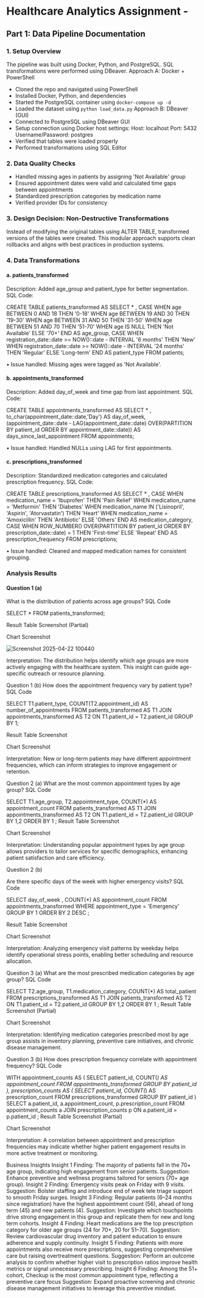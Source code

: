 # Healthcare Analytics Assignment - 
## Part 1: Data Pipeline Documentation
### 1. Setup Overview
The pipeline was built using Docker, Python, and PostgreSQL. SQL transformations were performed using DBeaver.
Approach A: Docker + PowerShell
- Cloned the repo and navigated using PowerShell
- Installed Docker, Python, and dependencies
- Started the PostgreSQL container using `docker-compose up -d`
- Loaded the dataset using `python load_data.py`
Approach B: DBeaver (GUI)
- Connected to PostgreSQL using DBeaver GUI
- Setup connection using Docker host settings:
  Host: localhost
  Port: 5432
  Username/Password: postgres
- Verified that tables were loaded properly
- Performed transformations using SQL Editor
### 2. Data Quality Checks
- Handled missing ages in patients by assigning 'Not Available' group
- Ensured appointment dates were valid and calculated time gaps between appointments
- Standardized prescription categories by medication name
- Verified provider IDs for consistency
### 3. Design Decision: Non-Destructive Transformations
Instead of modifying the original tables using ALTER TABLE, transformed versions of the tables were created. This modular approach supports clean rollbacks and aligns with best practices in production systems.


### 4. Data Transformations
#### a. patients_transformed
Description: Added age_group and patient_type for better segmentation.
SQL Code:

CREATE TABLE patients_transformed AS
SELECT * ,
CASE
    WHEN age BETWEEN 0 AND 18 THEN '0-18'
    WHEN age BETWEEN 19 AND 30 THEN '19-30'
    WHEN age BETWEEN 31 AND 50 THEN '31-50'
    WHEN age BETWEEN 51 AND 70 THEN '51-70'
    WHEN age IS NULL THEN 'Not Available'
    ELSE '70+'
END AS age_group,
CASE
    WHEN registration_date::date >= NOW()::date - INTERVAL '6 months' THEN 'New'
    WHEN registration_date::date >= NOW()::date - INTERVAL '24 months' THEN 'Regular'
    ELSE 'Long-term'
END AS patient_type
FROM patients;

•	Issue handled: Missing ages were tagged as 'Not Available'.
#### b. appointments_transformed
Description: Added day_of_week and time gap from last appointment.
SQL Code:

CREATE TABLE appointments_transformed AS
SELECT * ,
to_char(appointment_date::date,'Day') AS day_of_week,
(appointment_date::date - LAG(appointment_date::date)
     OVER(PARTITION BY patient_id ORDER BY appointment_date::date)) AS days_since_last_appointment
FROM appointments;

•	Issue handled: Handled NULLs using LAG for first appointments.
#### c. prescriptions_transformed
Description: Standardized medication categories and calculated prescription frequency.
SQL Code:

CREATE TABLE prescriptions_transformed AS
SELECT * ,
CASE
    WHEN medication_name = 'Ibuprofen' THEN 'Pain Relief'
    WHEN medication_name = 'Metformin' THEN 'Diabetes'
    WHEN medication_name IN ('Lisinopril', 'Aspirin', 'Atorvastatin') THEN 'Heart'
    WHEN medication_name = 'Amoxicillin' THEN 'Antibiotic'
    ELSE 'Others'
END AS medication_category,
CASE
    WHEN ROW_NUMBER() OVER(PARTITION BY patient_id ORDER BY prescription_date::date) = 1 THEN 'First-time'
    ELSE 'Repeat'
END AS prescription_frequency
FROM prescriptions;

•	Issue handled: Cleaned and mapped medication names for consistent grouping.




















### Analysis Results
#### Question 1 (a)
What is the distribution of patients across age groups?
SQL Code

SELECT * FROM patients_transformed;

Result Table Screenshot (Partial)
 
Chart Screenshot

![Screenshot 2025-04-22 100440](https://github.com/user-attachments/assets/7c2cf62f-386c-4524-b556-d13f9e5ba287)


 
Interpretation:
The distribution helps identify which age groups are more actively engaging with the healthcare system. This insight can guide age-specific outreach or resource planning.










Question 1 (b)
How does the appointment frequency vary by patient type?
SQL Code

SELECT T1.patient_type, COUNT(T2.appointment_id) AS number_of_appointments 
FROM patients_transformed AS T1 
JOIN appointments_transformed AS T2 ON T1.patient_id = T2.patient_id 
GROUP BY 1;

Result Table Screenshot

 






Chart Screenshot

 

Interpretation:
New or long-term patients may have different appointment frequencies, which can inform strategies to improve engagement or retention.





Question 2 (a)
What are the most common appointment types by age group?
SQL Code

SELECT T1.age_group, T2.appointment_type, COUNT(*) AS appointment_count 
FROM patients_transformed AS T1 
JOIN appointments_transformed AS T2 ON T1.patient_id = T2.patient_id 
GROUP BY 1,2 
ORDER BY 1 ;
Result Table Screenshot
 
Chart Screenshot

 
Interpretation:
Understanding popular appointment types by age group allows providers to tailor services for specific demographics, enhancing patient satisfaction and care efficiency.



Question 2 (b)

Are there specific days of the week with higher emergency visits?
SQL Code

SELECT day_of_week , COUNT(*) AS appointment_count 
FROM appointments_transformed 
WHERE appointment_type = 'Emergency' 
GROUP BY 1 
ORDER BY 2 DESC ;

Result Table Screenshot

 







Chart Screenshot

 
Interpretation:
Analyzing emergency visit patterns by weekday helps identify operational stress points, enabling better scheduling and resource allocation.




Question 3 (a)
What are the most prescribed medication categories by age group?
SQL Code

SELECT T2.age_group, T1.medication_category, COUNT(*) AS total_patient 
FROM prescriptions_transformed AS T1
JOIN patients_transformed AS T2 ON T1.patient_id = T2.patient_id 
GROUP BY 1,2 
ORDER BY 1 ;
Result Table Screenshot (Partial)
 
Chart Screenshot
 

Interpretation:
Identifying medication categories prescribed most by age group assists in inventory planning, preventive care initiatives, and chronic disease management.


Question 3 (b)
How does prescription frequency correlate with appointment frequency?
SQL Code

WITH appointment_counts AS (
    SELECT 
        patient_id,
        COUNT(*) AS appointment_count
    FROM appointments_transformed
    GROUP BY patient_id
),
prescription_counts AS (
    SELECT 
        patient_id,
        COUNT(*) AS prescription_count
    FROM prescriptions_transformed
    GROUP BY patient_id
)
SELECT 
    a.patient_id,
    a.appointment_count,
    p.prescription_count
FROM appointment_counts a
JOIN prescription_counts p ON a.patient_id = p.patient_id 
;
Result Table Screenshot (Partial)
 

Chart Screenshot
 


 

Interpretation:
A correlation between appointment and prescription frequencies may indicate whether higher patient engagement results in more active treatment or monitoring.




Business Insights
Insight 1
Finding: The majority of patients fall in the 70+ age group, indicating high engagement from senior patients.
Suggestion: Enhance preventive and wellness programs tailored for seniors (70+ age group).
Insight 2
Finding: Emergency visits peak on Friday with 9 visits.
Suggestion: Bolster staffing and introduce end of week tele triage support to smooth Friday surges.
Insight 3
Finding: Regular patients (6–24 months since registration) have the highest appointment count (56), ahead of long term (45) and new patients (4).
Suggestion: Investigate which touchpoints drive strong engagement in this group and replicate them for new and long term cohorts.
Insight 4
Finding: Heart medications are the top prescription category for older age groups (24 for 70+, 20 for 51–70).
Suggestion: Review cardiovascular drug inventory and patient education to ensure adherence and supply continuity.
Insight 5
Finding: Patients with more appointments also receive more prescriptions, suggesting comprehensive care but raising overtreatment questions.
Suggestion: Perform an outcome analysis to confirm whether higher visit to prescription ratios improve health metrics or signal unnecessary prescribing.
Insight 6
Finding: Among the 51+ cohort, Checkup is the most common appointment type, reflecting a preventive care focus
Suggestion: Expand proactive screening and chronic disease management initiatives to leverage this preventive mindset.
